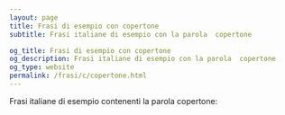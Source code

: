```yaml
---
layout: page
title: Frasi di esempio con copertone 
subtitle: Frasi italiane di esempio con la parola  copertone

og_title: Frasi di esempio con copertone 
og_description: Frasi italiane di esempio con la parola  copertone
og_type: website
permalink: /frasi/c/copertone.html
---
```


Frasi italiane di esempio contenenti la parola copertone:


